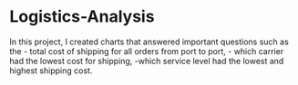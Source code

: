 # Logistics-Analysis
 In this project, I created charts that answered important questions such as the  - total cost of shipping for all orders from port to port,  - which carrier had the lowest cost for shipping,  -which service level had the lowest and highest shipping cost.

